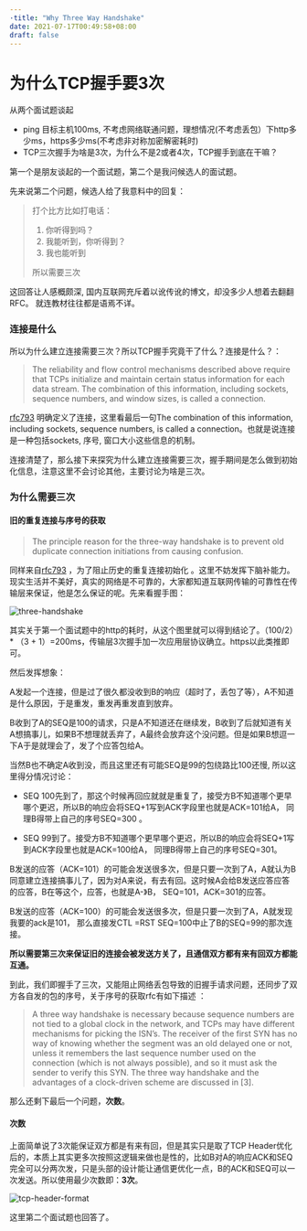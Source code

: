```yaml
---
·title: "Why Three Way Handshake"
date: 2021-07-17T00:49:58+08:00
draft: false
---
```

# 为什么TCP握手要3次
从两个面试题谈起

* ping 目标主机100ms, 不考虑网络联通问题，理想情况(不考虑丢包）下http多少ms，https多少ms(不考虑非对称加密解密耗时)
* TCP三次握手为啥是3次，为什么不是2或者4次，TCP握手到底在干嘛？

第一个是朋友谈起的一个面试题，第二个是我问候选人的面试题。

先来说第二个问题，候选人给了我意料中的回复：

> 打个比方比如打电话：
>
> 1. 你听得到吗？
> 2. 我能听到，你听得到？
> 3. 我也能听到
>
> 所以需要三次

这回答让人感概颇深, 国内互联网充斥着以讹传讹的博文，却没多少人想着去翻翻RFC。
就连教材往往都是语焉不详。

### 连接是什么

所以为什么建立连接需要三次？所以TCP握手究竟干了什么？连接是什么？：

> The reliability and flow control mechanisms described above require that TCPs initialize and maintain certain status information for each data stream. The combination of this information, including sockets, sequence numbers, and window sizes, is called a connection.

[rfc793](https://datatracker.ietf.org/doc/html/rfc793) 明确定义了连接，这里看最后一句The combination of this information, including sockets, sequence numbers, is called a connection。也就是说连接是一种包括sockets, 序号, 窗口大小这些信息的机制。

连接清楚了，那么接下来探究为什么建立连接需要三次，握手期间是怎么做到初始化信息，注意这里不会讨论其他，主要讨论为啥是三次。

### 为什么需要三次

#### 旧的重复连接与序号的获取

> The principle reason for the three-way handshake is to prevent old duplicate connection initiations from causing confusion.

同样来自[rfc793](https://datatracker.ietf.org/doc/html/rfc793) ，为了阻止历史的重复连接初始化 。这里不妨发挥下脑补能力。现实生活并不美好，真实的网络是不可靠的，大家都知道互联网传输的可靠性在传输层来保证，他是怎么保证的呢。先来看握手图：

![three-handshake](/img/why-three/handshake-rfc.png)

其实关于第一个面试题中的http的耗时，从这个图里就可以得到结论了。（100/2）* （3 + 1）=200ms，传输层3次握手加一次应用层协议确立。https以此类推即可。

然后发挥想象：

A发起一个连接，但是过了很久都没收到B的响应（超时了，丢包了等），A不知道是什么原因，于是重发，重发再重发直到放弃。

B收到了A的SEQ是100的请求，只是A不知道还在继续发，B收到了后就知道有关A想搞事儿，如果B不想理就丢弃了，A最终会放弃这个没问题。但是如果B想逗一下A于是就理会了，发了个应答包给A。

当然B也不确定A收到没，而且这里还有可能SEQ是99的包绕路比100还慢, 所以这里得分情况讨论：

* SEQ 100先到了，那这个时候再回应就就是重复了，接受方B不知道哪个更早哪个更迟，所以B的响应会将SEQ+1写到ACK字段里也就是ACK=101给A， 同理B得带上自己的序号SEQ=300 。

* SEQ 99到了。接受方B不知道哪个更早哪个更迟，所以B的响应会将SEQ+1写到ACK字段里也就是ACK=100给A， 同理B得带上自己的序号SEQ=301。

B发送的应答（ACK=101）的可能会发送很多次，但是只要一次到了A，A就认为B同意建立连接搞事儿了，因为对A来说，有去有回。这时候A会给B发送应答应答的应答，B在等这个，应答，也就是A-》B， SEQ=101，ACK=301的应答。

B发送的应答（ACK=100）的可能会发送很多次，但是只要一次到了A，A就发现我要的ack是101， 那么直接发CTL =RST SEQ=100中止了B的SEQ=99的那次连接。

**所以需要第三次来保证旧的连接会被发送方关了，且通信双方都有来有回双方都能互通。**

到此，我们即握手了三次，又能阻止网络丢包导致的旧握手请求问题，还同步了双方各自发的包的序号，关于序号的获取rfc有如下描述 ：

> A three way handshake is necessary because sequence numbers are not tied to a global clock in the network, and TCPs may have different mechanisms for picking the ISN’s. The receiver of the first SYN has no way of knowing whether the segment was an old delayed one or not, unless it remembers the last sequence number used on the connection (which is not always possible), and so it must ask the sender to verify this SYN. The three way handshake and the advantages of a clock-driven scheme are discussed in [3].

那么还剩下最后一个问题，**次数**。

#### 次数

上面简单说了3次能保证双方都是有来有回，但是其实只是取了TCP Header优化后的，本质上其实更多次按照这逻辑来做也是性的，比如B对A的响应ACK和SEQ完全可以分两次发，只是头部的设计能让通信更优化一点，B的ACK和SEQ可以一次发送。所以使用最少次数即：**3次**。

![tcp-header-format](/img/why-three/tcp-header-format.png)

这里第二个面试题也回答了。
